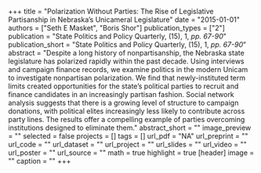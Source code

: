 +++
title = "Polarization Without Parties: The Rise of Legislative Partisanship in Nebraska’s Unicameral Legislature"
date = "2015-01-01"
authors = ["Seth E Masket", "Boris Shor"]
publication_types = ["2"]
publication = "State Politics and Policy Quarterly, (15), 1, _pp. 67-90_"
publication_short = "State Politics and Policy Quarterly, (15), 1, _pp. 67-90_"
abstract = "Despite a long history of nonpartisanship, the Nebraska state legislature has polarized rapidly within the past decade. Using interviews and campaign finance records, we examine politics in the modern Unicam to investigate nonpartisan polarization. We find that newly-instituted term limits created opportunities for the state’s political parties to recruit and finance candidates in an increasingly partisan fashion. Social network analysis suggests that there is a growing level of structure to campaign donations, with political elites increasingly less likely to contribute across party lines. The results offer a compelling example of parties overcoming institutions designed to eliminate them."
abstract_short = ""
image_preview = ""
selected = false
projects = []
tags = []
url_pdf = "NA"
url_preprint = ""
url_code = ""
url_dataset = ""
url_project = ""
url_slides = ""
url_video = ""
url_poster = ""
url_source = ""
math = true
highlight = true
[header]
image = ""
caption = ""
+++
